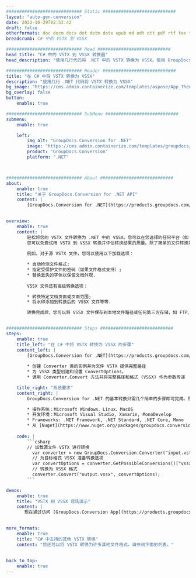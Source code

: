 ```yaml
---
############################# Static ############################
layout: "auto-gen-conversion"
date: 2022-10-29T02:53:42
draft: false
otherformats: doc docm docx dot dotm dotx epub md odt ott pdf rtf tex txt vdx vsdm vsdx vssm vssx vstm vstx vsx vtx xps
breadcrumb: C# 中的 VSTX 到 VSSX

############################# Head ############################
head_title: "C# 中的 VSTX 到 VSSX 转换器"
head_description: "使用几行代码将 .NET 中的 VSTX 转换为 VSSX。使用 GroupDocs 文档转换 API 转换 160 多种文件格式。"

############################# Header ############################
title: "在 C# 中将 VSTX 转换为 VSSX"
description: "使用几行 .NET 代码将 VSTX 转换为 VSSX"
bg_image: "https://cms.admin.containerize.com/templates/aspose/App_Themes/V3/images/bg/header1.png"
bg_overlay: false
button:
    enable: true

############################# SubMenu ############################
submenu:
    enable: true

    left:
        img_alt: "GroupDocs.Conversion for .NET"
        image: "https://cms.admin.containerize.com/templates/groupdocs/images/product-logos/90x90-noborder/groupdocs-conversion-net.png"
        product: "GroupDocs.Conversion"
        platform: ".NET"



############################# About ############################
about:
    enable: true
    title: "关于 GroupDocs.Conversion for .NET API"
    content: |
        [GroupDocs.Conversion for .NET](https://products.groupdocs.com/conversion/net/)可用于转换Microsoft Word、Excel、PowerPoint、PDF、Visio等格式。 GroupDocs.Conversion 是一个独立的 API，适用于需要高性能的后端和内部系统。它不依赖于任何软件，例如 Microsoft 或 Open Office。
    

overview:
    enable: true
    content: |
        轻松将您的 VSTX 文件转换为 .NET 中的 VSSX。您可以在您选择的任何平台（如 Windows、Linux、macOS）中仅使用几行 C# 代码行。
        您可以免费试用 VSTX 到 VSSX 转换并评估转换结果的质量。除了简单的文件转换场景，您还可以尝试更高级的选项来加载源 VSTX 文件和保存输出 VSSX 结果。 
        
        例如，对于源 VSTX 文件，您可以使用以下加载选项：

        * 自动检测文件格式;
        * 指定受保护文件的密码（如果文件格式支持）;
        * 替换丢失的字体以保留文档外观.
        
        VSSX 文件还有高级转换选项：

        * 转换特定文档页面或页面范围;
        * 将水印添加到转换后的 VSSX 文件等等.

        转换完成后，您可以将 VSSX 文件保存到本地文件路径或任何第三方存储，如 FTP、Amazon S3、Google Drive、Dropbox 等。请注意 - 将 VSTX 转换为 VSSX 无需安装任何额外的软件 - 如 MS Office、Open Office、Adobe Acrobat Reader 等。


############################# Steps ############################
steps:
    enable: true
    title_left: "在 C# 中将 VSTX 转换为 VSSX 的步骤"
    content_left: |
        [GroupDocs.Conversion for .NET](https://products.groupdocs.com/conversion/net/) 使开发人员只需几行代码即可轻松地将 VSTX 文件转换为 VSSX。
        
        * 创建 Converter 类的实例并为文件 VSTX 提供完整路径
        * 为 VSSX 类型创建和设置 ConvertOptions。
        * 调用 Converter.Convert 方法并将完整路径和格式 (VSSX) 作为参数传递

    title_right: "系统要求"
    content_right: |
        GroupDocs.Conversion for .NET 的基本转换只需几个简单的步骤即可完成。所有主要平台和操作系统都支持我们的 API。在执行以下代码之前，请确保您的系统上安装了以下先决条件。

        * 操作系统：Microsoft Windows、Linux、MacOS
        * 开发环境：Microsoft Visual Studio, Xamarin, MonoDevelop
        * Frameworks: .NET Framework, .NET Standard, .NET Core, Mono
        * 从 [Nuget](https://www.nuget.org/packages/groupdocs.conversion) 获取最新的 GroupDocs.Conversion for .NET
         
    code: |
        ```csharp    
        // 加载源文件 VSTX 进行转换
          var converter = new GroupDocs.Conversion.Converter("input.vstx");
          // 为目标格式 VSSX 准备转换选项
          var convertOptions = converter.GetPossibleConversions()["vssx"].ConvertOptions;
          // 转换为 VSSX 格式
          converter.Convert("output.vssx", convertOptions);
        ```

demos:
    enable: true
    title: "VSTX 到 VSSX 现场演示"
    content: |
       现在通过访问 [GroupDocs.Conversion App](https://products.groupdocs.app/conversion/family) 网站将 VSTX 转换为 VSSX。在线演示具有以下优点
          

more_formats:
    enable: true
    title: "C# 中支持的其他 VSTX 转换"
    content: "您还可以将 VSTX 转换为许多其他文件格式。请参阅下面的列表。"
       
       
back_to_top:
    enable: true
---
```

